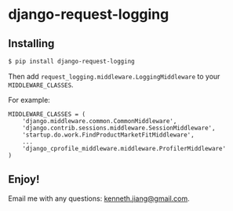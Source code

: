 django-request-logging
==========================

## Installing

```bash
$ pip install django-request-logging
```

Then add ```request_logging.middleware.LoggingMiddleware``` to your ```MIDDLEWARE_CLASSES```. 

For example:

```
MIDDLEWARE_CLASSES = (
    'django.middleware.common.CommonMiddleware',
    'django.contrib.sessions.middleware.SessionMiddleware',
    'startup.do.work.FindProductMarketFitMiddleware',
    ...
    'django_cprofile_middleware.middleware.ProfilerMiddleware'
)
```

## Enjoy!

Email me with any questions: [kenneth.jiang@gmail.com](kenneth.jiang@gmail.com).
